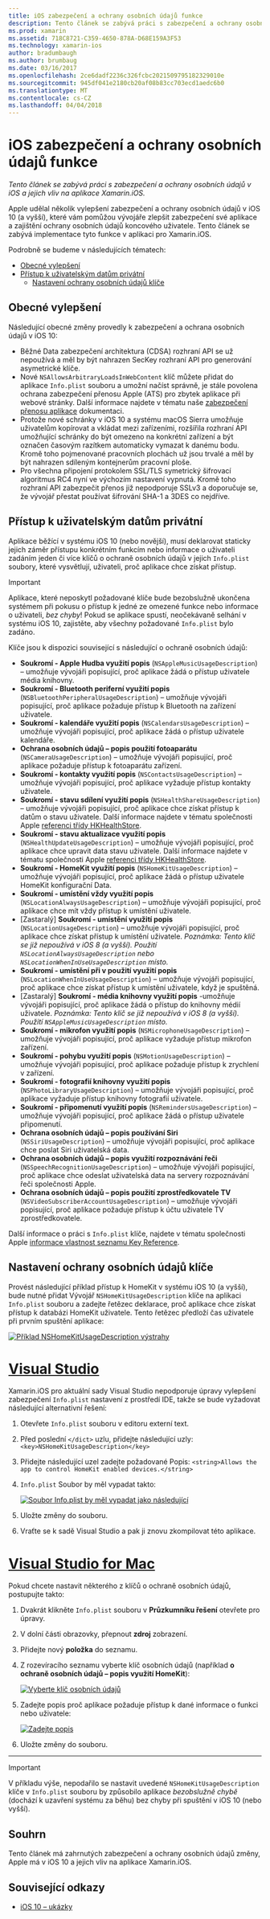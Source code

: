 ```yaml
---
title: iOS zabezpečení a ochrany osobních údajů funkce
description: Tento článek se zabývá práci s zabezpečení a ochrany osobních údajů v iOS a jejich vliv na aplikace Xamarin.iOS.
ms.prod: xamarin
ms.assetid: 718C8721-C359-4650-878A-D68E159A3F53
ms.technology: xamarin-ios
author: bradumbaugh
ms.author: brumbaug
ms.date: 03/16/2017
ms.openlocfilehash: 2ce6dadf2236c326fcbc2021509795182329010e
ms.sourcegitcommit: 945df041e2180cb20af08b83cc703ecd1aedc6b0
ms.translationtype: MT
ms.contentlocale: cs-CZ
ms.lasthandoff: 04/04/2018
---
```

# <a name="ios-security-and-privacy-features"></a>iOS zabezpečení a ochrany osobních údajů funkce

_Tento článek se zabývá práci s zabezpečení a ochrany osobních údajů v iOS a jejich vliv na aplikace Xamarin.iOS._

Apple udělal několik vylepšení zabezpečení a ochrany osobních údajů v iOS 10 (a vyšší), které vám pomůžou vývojáře zlepšit zabezpečení své aplikace a zajištění ochrany osobních údajů koncového uživatele. Tento článek se zabývá implementace tyto funkce v aplikaci pro Xamarin.iOS.

Podrobně se budeme v následujících tématech:

- [Obecné vylepšení](#General-Enhancements)
- [Přístup k uživatelským datům privátní](#Accessing-Private-User-Data)
    - [Nastavení ochrany osobních údajů klíče](#Setting-Privacy-Keys)
    
<a name="General-Enhancements" />

## <a name="general-enhancements"></a>Obecné vylepšení

Následující obecné změny provedly k zabezpečení a ochrana osobních údajů v iOS 10:

- Běžné Data zabezpečení architektura (CDSA) rozhraní API se už nepoužívá a měl by být nahrazen SecKey rozhraní API pro generování asymetrické klíče.
- Nové `NSAllowsArbitraryLoadsInWebContent` klíč můžete přidat do aplikace `Info.plist` souboru a umožní načíst správně, je stále povolena ochrana zabezpečení přenosu Apple (ATS) pro zbytek aplikace při webové stránky. Další informace najdete v tématu naše [zabezpečení přenosu aplikace](~/ios/app-fundamentals/ats.md) dokumentaci.
- Protože nové schránky v iOS 10 a systému macOS Sierra umožňuje uživatelům kopírovat a vkládat mezi zařízeními, rozšířila rozhraní API umožňující schránky do být omezeno na konkrétní zařízení a být označen časovým razítkem automaticky vymazat k danému bodu. Kromě toho pojmenované pracovních plochách už jsou trvalé a měl by být nahrazen sdíleným kontejnerům pracovní ploše.
- Pro všechna připojení protokolem SSL/TLS symetrický šifrovací algoritmus RC4 nyní ve výchozím nastavení vypnutá. Kromě toho rozhraní API zabezpečit přenos již nepodporuje SSLv3 a doporučuje se, že vývojář přestat používat šifrování SHA-1 a 3DES co nejdříve.

<a name="Accessing-Private-User-Data" />

## <a name="accessing-private-user-data"></a>Přístup k uživatelským datům privátní

Aplikace běžící v systému iOS 10 (nebo novější), musí deklarovat staticky jejich záměr přístupu konkrétním funkcím nebo informace o uživateli zadáním jeden či více klíčů o ochraně osobních údajů v jejich `Info.plist` soubory, které vysvětlují, uživateli, proč aplikace chce získat přístup.

> [!IMPORTANT]
> Aplikace, které neposkytl požadované klíče bude bezobslužně ukončena systémem při pokusu o přístup k jedné ze omezené funkce nebo informace o uživateli, _bez chyby_! Pokud se aplikace spustí, neočekávaně selhání v systému iOS 10, zajistěte, aby všechny požadované `Info.plist` bylo zadáno.

Klíče jsou k dispozici související s následující o ochraně osobních údajů:

- **Soukromí - Apple Hudba využití popis** (`NSAppleMusicUsageDescription`) – umožňuje vývojáři popisující, proč aplikace žádá o přístup uživatele média knihovny.
- **Soukromí - Bluetooth periferní využití popis** (`NSBluetoothPeripheralUsageDescription`) – umožňuje vývojáři popisující, proč aplikace požaduje přístup k Bluetooth na zařízení uživatele.
- **Soukromí - kalendáře využití popis** (`NSCalendarsUsageDescription`) – umožňuje vývojáři popisující, proč aplikace žádá o přístup uživatele kalendáře.
- **Ochrana osobních údajů – popis použití fotoaparátu** (`NSCameraUsageDescription`) – umožňuje vývojáři popisující, proč aplikace požaduje přístup k fotoaparátu zařízení.
- **Soukromí - kontakty využití popis** (`NSContactsUsageDescription`) – umožňuje vývojáři popisující, proč aplikace vyžaduje přístup kontakty uživatele.
- **Soukromí - stavu sdílení využití popis** (`NSHealthShareUsageDescription`) – umožňuje vývojáři popisující, proč aplikace chce získat přístup k datům o stavu uživatele. Další informace najdete v tématu společnosti Apple [referenci třídy HKHealthStore](https://developer.apple.com/reference/healthkit/hkhealthstore).
- **Soukromí - stavu aktualizace využití popis** (`NSHealthUpdateUsageDescription`) – umožňuje vývojáři popisující, proč aplikace chce upravit data stavu uživatele. Další informace najdete v tématu společnosti Apple [referenci třídy HKHealthStore](https://developer.apple.com/reference/healthkit/hkhealthstore).
- **Soukromí - HomeKit využití popis** (`NSHomeKitUsageDescription`) – umožňuje vývojáři popisující, proč aplikace žádá o přístup uživatele HomeKit konfigurační Data.
- **Soukromí - umístění vždy využití popis** (`NSLocationAlwaysUsageDescription`) – umožňuje vývojáři popisující, proč aplikace chce mít vždy přístup k umístění uživatele.
- [Zastaralý] **Soukromí - umístění využití popis** (`NSLocationUsageDescription`) – umožňuje vývojáři popisující, proč aplikace chce získat přístup k umístění uživatele. *Poznámka: Tento klíč se již nepoužívá v iOS 8 (a vyšší). Použití `NSLocationAlwaysUsageDescription` nebo `NSLocationWhenInUseUsageDescription` místo.*
- **Soukromí - umístění při v použití využití popis** (`NSLocationWhenInUseUsageDescription`) – umožňuje vývojáři popisující, proč aplikace chce získat přístup k umístění uživatele, když je spuštěná.
- [Zastaralý] **Soukromí - média knihovny využití popis** -umožňuje vývojáři popisující, proč aplikace žádá o přístup do knihovny médií uživatele. *Poznámka: Tento klíč se již nepoužívá v iOS 8 (a vyšší). Použití `NSAppleMusicUsageDescription` místo.*
- **Soukromí - mikrofon využití popis** (`NSMicrophoneUsageDescription`) – umožňuje vývojáři popisující, proč aplikace vyžaduje přístup mikrofon zařízení.
- **Soukromí - pohybu využití popis** (`NSMotionUsageDescription`) – umožňuje vývojáři popisující, proč aplikace požaduje přístup k zrychlení v zařízení.
- **Soukromí - fotografií knihovny využití popis** (`NSPhotoLibraryUsageDescription`) – umožňuje vývojáři popisující, proč aplikace vyžaduje přístup knihovny fotografií uživatele.
- **Soukromí - připomenutí využití popis** (`NSRemindersUsageDescription`) – umožňuje vývojáři popisující, proč aplikace žádá o přístup uživatele připomenutí.
- **Ochrana osobních údajů – popis používání Siri** (`NSSiriUsageDescription`) – umožňuje vývojáři popisující, proč aplikace chce poslat Siri uživatelská data.
- **Ochrana osobních údajů – popis využití rozpoznávání řeči** (`NSSpeechRecognitionUsageDescription`) – umožňuje vývojáři popisující, proč aplikace chce odeslat uživatelská data na servery rozpoznávání řeči společnosti Apple.
- **Ochrana osobních údajů – popis použití zprostředkovatele TV** (`NSVideoSubscriberAccountUsageDescription`) – umožňuje vývojáři popisující, proč aplikace požaduje přístup k účtu uživatele TV zprostředkovatele.

Další informace o práci s `Info.plist` klíče, najdete v tématu společnosti Apple [informace vlastnost seznamu Key Reference](https://developer.apple.com/library/content/documentation/General/Reference/InfoPlistKeyReference/Introduction/Introduction.html#//apple_ref/doc/uid/TP40009248-SW1).

<a name="Setting-Privacy-Keys" />

## <a name="setting-privacy-keys"></a>Nastavení ochrany osobních údajů klíče

Provést následující příklad přístup k HomeKit v systému iOS 10 (a vyšší), bude nutné přidat Vývojář `NSHomeKitUsageDescription` klíče na aplikaci `Info.plist` souboru a zadejte řetězec deklarace, proč aplikace chce získat přístup k databázi HomeKit uživatele. Tento řetězec předloží čas uživatele při prvním spuštění aplikace:

[![](security-privacy-images/info01.png "Příklad NSHomeKitUsageDescription výstrahy")](security-privacy-images/info01.png#lightbox)

# <a name="visual-studiotabvswin"></a>[Visual Studio](#tab/vswin)

Xamarin.iOS pro aktuální sady Visual Studio nepodporuje úpravy vylepšení zabezpečení `Info.plist` nastavení z prostředí IDE, takže se bude vyžadovat následující alternativní řešení:

1. Otevřete `Info.plist` souboru v editoru externí text.
2. Před poslední `</dict>` uzlu, přidejte následující uzly: `<key>NSHomeKitUsageDescription</key>`
3. Přidejte následující uzel zadejte požadované Popis: `<string>Allows the app to control HomeKit enabled devices.</string>`
4. `Info.plist` Soubor by měl vypadat takto: 

    [![](security-privacy-images/info02vs.png "Soubor Info.plist by měl vypadat jako následující")](security-privacy-images/info02vs.png#lightbox)
4. Uložte změny do souboru.
5. Vraťte se k sadě Visual Studio a pak ji znovu zkompilovat této aplikace.

# <a name="visual-studio-for-mactabvsmac"></a>[Visual Studio for Mac](#tab/vsmac)

Pokud chcete nastavit některého z klíčů o ochraně osobních údajů, postupujte takto:

1. Dvakrát klikněte `Info.plist` souboru v **Průzkumníku řešení** otevřete pro úpravy.
2. V dolní části obrazovky, přepnout **zdroj** zobrazení.
3. Přidejte nový **položka** do seznamu.
4. Z rozevíracího seznamu vyberte klíč osobních údajů (například **o ochraně osobních údajů – popis využití HomeKit**): 

    [![](security-privacy-images/info02.png "Vyberte klíč osobních údajů")](security-privacy-images/info02.png#lightbox)
5. Zadejte popis proč aplikace požaduje přístup k dané informace o funkci nebo uživatele: 

    [![](security-privacy-images/info03.png "Zadejte popis")](security-privacy-images/info03.png#lightbox)
6. Uložte změny do souboru.

-----

> [!IMPORTANT]
> V příkladu výše, nepodařilo se nastavit uvedené `NSHomeKitUsageDescription` klíče v `Info.plist` souboru by způsobilo aplikace _bezobslužně chybě_ (dochází k uzavření systému za běhu) bez chyby při spuštění v iOS 10 (nebo vyšší).

<a name="Summary" />

## <a name="summary"></a>Souhrn

Tento článek má zahrnutých zabezpečení a ochrany osobních údajů změny, Apple má v iOS 10 a jejich vliv na aplikace Xamarin.iOS.



## <a name="related-links"></a>Související odkazy

- [iOS 10 – ukázky](https://developer.xamarin.com/samples/ios/iOS10/)
